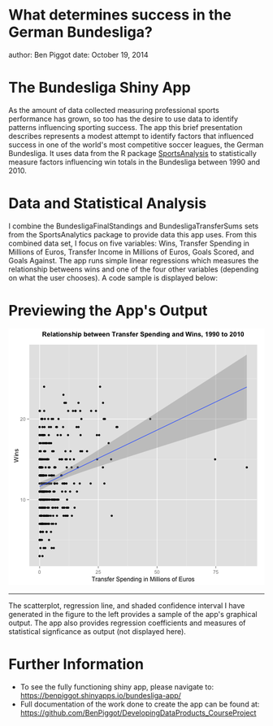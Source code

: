 What determines success in the German Bundesliga?
========================================================
author: Ben Piggot
date: October 19, 2014


The Bundesliga Shiny App
========================================================


As the amount of data collected measuring professional sports performance has grown, so too has the desire to use data to identify patterns influencing sporting success. The app this brief presentation describes represents a modest attempt to identify factors that influenced success in one of the world's most competitive soccer leagues, the German Bundesliga. It uses data from the R package [SportsAnalysis](http://cran.r-project.org/web/packages/SportsAnalytics/SportsAnalytics.pdf) to statistically measure factors influencing win totals in the Bundesliga between 1990 and 2010.


Data and Statistical Analysis
========================================================

I combine the BundesligaFinalStandings and BundesligaTransferSums sets from the SportsAnalytics package to provide data this app uses. From this combined data set, I focus on five variables: Wins, Transfer Spending in Millions of Euros, Transfer Income in Millions of Euros, Goals Scored, and Goals Against. The app runs simple linear regressions which measures the relationship betweens wins and one of the four other variables (depending on what the user chooses). A code sample is displayed below:


Previewing the App's Output
========================================================


![plot of chunk unnamed-chunk-1](bundesliga-figure/unnamed-chunk-1.png) 
***
The scatterplot, regression line, and shaded confidence interval I have generated in the figure to the left provides a sample of the app's graphical output. The app also provides regression coefficients and measures of statistical signficance as output (not displayed here).

Further Information
=========================================================
* To see the fully functioning shiny app, please navigate to: https://benpiggot.shinyapps.io/bundesliga-app/
* Full documentation of the work done to create the app can be found at: https://github.com/BenPiggot/DevelopingDataProducts_CourseProject
